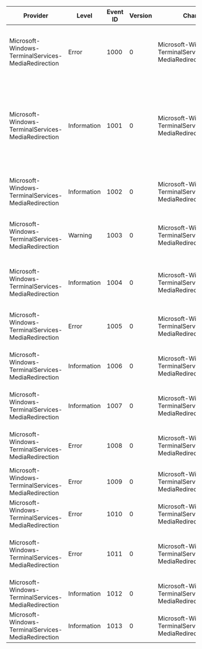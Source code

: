 Provider                                             |  Level        |  Event ID  |  Version  |  Channel                                                       |  Task            |  Opcode  |  Keyword  |  Message
-----------------------------------------------------|---------------|------------|-----------|----------------------------------------------------------------|------------------|----------|-----------|----------------------------------------------------------------------------------------------------------------------------------------------------------------------------------------------------------
Microsoft-Windows-TerminalServices-MediaRedirection  |  Error        |  1000      |  0        |  Microsoft-Windows-TerminalServices-MediaRedirection/Analytic  |  Settings Check  |          |           |  Audio and video playback redirection cannot occur: Client version is too low.	Server version: {UInt32_1}.	Client version: {UInt32_2}.
Microsoft-Windows-TerminalServices-MediaRedirection  |  Information  |  1001      |  0        |  Microsoft-Windows-TerminalServices-MediaRedirection/Analytic  |  Settings Check  |          |           |  Server version: {UInt32_1}.Client version: {UInt32_2}.Server supported platforms: {UInt32_3}.Client supported platforms: {UInt32_4}.For platforms; the value is a bitmask where MF=0x01; and DShow=0x02.
Microsoft-Windows-TerminalServices-MediaRedirection  |  Information  |  1002      |  0        |  Microsoft-Windows-TerminalServices-MediaRedirection/Analytic  |  Format Check    |          |           |  Client supports format.	Major Type:		{String1}		{Guid1}.	Sub-Type:		{String2}		{Guid2}.
Microsoft-Windows-TerminalServices-MediaRedirection  |  Warning      |  1003      |  0        |  Microsoft-Windows-TerminalServices-MediaRedirection/Analytic  |  Format Check    |          |           |  Client does not support format.	Major Type:		{String1}		{Guid1}.	Sub-Type:		{String2}		{Guid2}.
Microsoft-Windows-TerminalServices-MediaRedirection  |  Information  |  1004      |  0        |  Microsoft-Windows-TerminalServices-MediaRedirection/Analytic  |  Stream Setup    |          |           |  Set format for stream (ID = {UInt32_1}).	Major Type:		{String1}		{Guid1}.	Sub-Type:		{String2}		{Guid2}.
Microsoft-Windows-TerminalServices-MediaRedirection  |  Error        |  1005      |  0        |  Microsoft-Windows-TerminalServices-MediaRedirection/Analytic  |  Settings Check  |          |           |  Media foundation application is being denied.	Process name: {StringParameter}.
Microsoft-Windows-TerminalServices-MediaRedirection  |  Information  |  1006      |  0        |  Microsoft-Windows-TerminalServices-MediaRedirection/Analytic  |  Settings Check  |          |           |  Media foundation application is being allowed.	Process name: {StringParameter}.
Microsoft-Windows-TerminalServices-MediaRedirection  |  Information  |  1007      |  0        |  Microsoft-Windows-TerminalServices-MediaRedirection/Analytic  |  Settings Check  |          |           |  Audio and video playback redirection is allowed by both client and server settings.
Microsoft-Windows-TerminalServices-MediaRedirection  |  Error        |  1008      |  0        |  Microsoft-Windows-TerminalServices-MediaRedirection/Analytic  |  Settings Check  |          |           |  Audio and video playback redirection has been disabled because of licensing.
Microsoft-Windows-TerminalServices-MediaRedirection  |  Error        |  1009      |  0        |  Microsoft-Windows-TerminalServices-MediaRedirection/Analytic  |  Settings Check  |          |           |  Audio and video playback redirection has been disabled by group policy.
Microsoft-Windows-TerminalServices-MediaRedirection  |  Error        |  1010      |  0        |  Microsoft-Windows-TerminalServices-MediaRedirection/Analytic  |  Settings Check  |          |           |  Audio and video playback redirection has been disabled by client settings.
Microsoft-Windows-TerminalServices-MediaRedirection  |  Error        |  1011      |  0        |  Microsoft-Windows-TerminalServices-MediaRedirection/Analytic  |  Settings Check  |          |           |  Audio and video playback redirection has been disabled.	Reason: {StringParameter} ({UInt32Parameter}).
Microsoft-Windows-TerminalServices-MediaRedirection  |  Information  |  1012      |  0        |  Microsoft-Windows-TerminalServices-MediaRedirection/Analytic  |  Settings Check  |          |           |  Desktop Window Manager is enabled.
Microsoft-Windows-TerminalServices-MediaRedirection  |  Information  |  1013      |  0        |  Microsoft-Windows-TerminalServices-MediaRedirection/Analytic  |  Settings Check  |          |           |  Desktop Window Manager is disabled.
